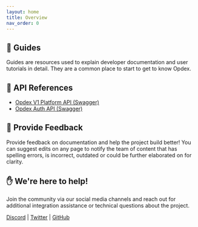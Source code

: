 ```yaml
---
layout: home
title: Overview
nav_order: 0
---
```


## 📝 Guides

Guides are resources used to explain developer documentation and user tutorials in detail. They are a common place to start to get to know Opdex.

## 🚦 API References

- [Opdex V1 Platform API (Swagger)](https://v1-api.opdex.com/swagger/index.html)
- [Opdex Auth API (Swagger)](https://auth-api.opdex.com/swagger/index.html)

## 💬 Provide Feedback

Provide feedback on documentation and help the project build better! You can suggest edits on any page to notify the team of content that has spelling errors, is incorrect, outdated or could be further elaborated on for clarity.

## ✋ We're here to help!

Join the community via our social media channels and reach out for additional integration assistance or technical questions about the project.

[Discord](https://discord.gg/TnWVDTTrjf) \| [Twitter](https://twitter.com/OpdexProtocol) \| [GitHub](https://github.com/Opdex)
